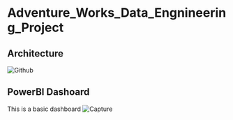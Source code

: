 ﻿# Adventure_Works_Data_Engnineering_Project

## Architecture

![Github](https://github.com/user-attachments/assets/2514f1d1-e62a-4e52-a10f-cc855da74eef)

## PowerBI Dashoard
This is a basic dashboard
![Capture](https://github.com/user-attachments/assets/7b4d993c-4fc5-49d1-9f8a-09d080fc9c03)
